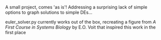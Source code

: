 A small project, comes 'as is'! Addressing a surprising lack of simple options to graph solutions to simple DEs...

euler_solver.py currently works out of the box, recreating a figure from *A First Course in Systems Biology* by E.O. Voit that inspired this work in the first place
